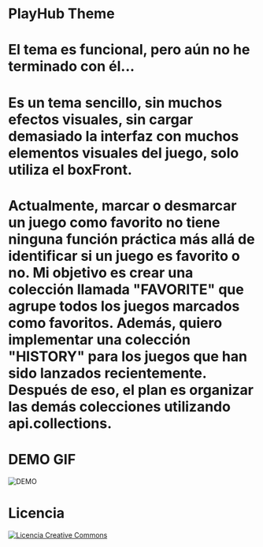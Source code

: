 # PlayHub Theme
# El tema es funcional, pero aún no he terminado con él...
# Es un tema sencillo, sin muchos efectos visuales, sin cargar demasiado la interfaz con muchos elementos visuales del juego, solo utiliza el boxFront. 
# Actualmente, marcar o desmarcar un juego como favorito no tiene ninguna función práctica más allá de identificar si un juego es favorito o no. Mi objetivo es crear una colección llamada "FAVORITE" que agrupe todos los juegos marcados como favoritos. Además, quiero implementar una colección "HISTORY" para los juegos que han sido lanzados recientemente. Después de eso, el plan es organizar las demás colecciones utilizando api.collections.
# DEMO GIF
![DEMO](https://github.com/user-attachments/assets/17f339a9-8b3a-4fd7-92b9-dc276fc2fff4)


# Licencia
<a rel="license" href="http://creativecommons.org/licenses/by-nc-sa/4.0/"><img alt="Licencia Creative Commons" style="border-width:0" src="https://i.creativecommons.org/l/by-nc-sa/4.0/88x31.png" /></a><br /><a rel="license" href="http://creativecommons.org/licenses/by-nc-sa/4.0/"></a>
